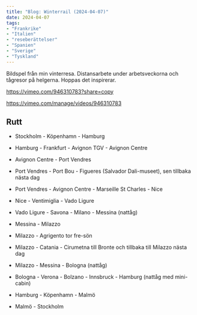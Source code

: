 ```yaml
---
title: "Blog: Winterrail (2024-04-07)"
date: 2024-04-07
tags:
- "Frankrike"
- "Italien"
- "reseberättelser"
- "Spanien"
- "Sverige"
- "Tyskland"
---
```


Bildspel från min vinterresa. Distansarbete under arbetsveckorna och tågresor på helgerna. Hoppas det inspirerar.

https://vimeo.com/946310783?share=copy

https://vimeo.com/manage/videos/946310783

## Rutt

- Stockholm - Köpenhamn - Hamburg

- Hamburg - Frankfurt - Avignon TGV - Avignon Centre

- Avignon Centre - Port Vendres

- Port Vendres - Port Bou - Figueres (Salvador Dali-museet), sen tillbaka nästa dag

- Port Vendres - Avignon Centre - Marseille St Charles - Nice

- Nice - Ventimiglia - Vado Ligure

- Vado Ligure - Savona - Milano - Messina (nattåg)

- Messina - Milazzo

- Milazzo - Agrigento tor fre-sön

- Milazzo - Catania - Cirumetna till Bronte och tillbaka till Milazzo nästa dag

- Milazzo - Messina - Bologna (nattåg)

- Bologna - Verona - Bolzano - Innsbruck - Hamburg (nattåg med mini-cabin)

- Hamburg - Köpenhamn - Malmö

- Malmö - Stockholm

